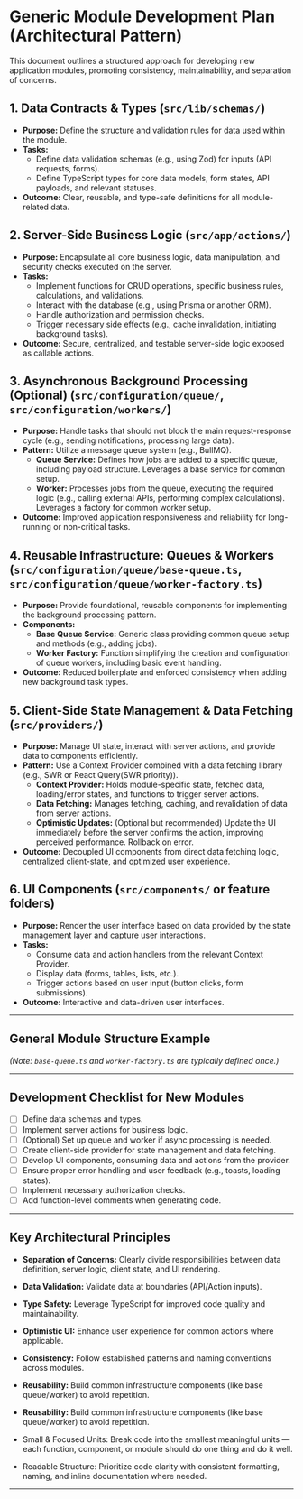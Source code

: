 # Generic Module Development Plan (Architectural Pattern)

This document outlines a structured approach for developing new application modules, promoting consistency, maintainability, and separation of concerns.

## 1. Data Contracts & Types (`src/lib/schemas/`)

- **Purpose:** Define the structure and validation rules for data used within the module.
- **Tasks:**
  - Define data validation schemas (e.g., using Zod) for inputs (API requests, forms).
  - Define TypeScript types for core data models, form states, API payloads, and relevant statuses.
- **Outcome:** Clear, reusable, and type-safe definitions for all module-related data.

## 2. Server-Side Business Logic (`src/app/actions/`)

- **Purpose:** Encapsulate all core business logic, data manipulation, and security checks executed on the server.
- **Tasks:**
  - Implement functions for CRUD operations, specific business rules, calculations, and validations.
  - Interact with the database (e.g., using Prisma or another ORM).
  - Handle authorization and permission checks.
  - Trigger necessary side effects (e.g., cache invalidation, initiating background tasks).
- **Outcome:** Secure, centralized, and testable server-side logic exposed as callable actions.

## 3. Asynchronous Background Processing (Optional) (`src/configuration/queue/`, `src/configuration/workers/`)

- **Purpose:** Handle tasks that should not block the main request-response cycle (e.g., sending notifications, processing large data).
- **Pattern:** Utilize a message queue system (e.g., BullMQ).
  - **Queue Service:** Defines how jobs are added to a specific queue, including payload structure. Leverages a base service for common setup.
  - **Worker:** Processes jobs from the queue, executing the required logic (e.g., calling external APIs, performing complex calculations). Leverages a factory for common worker setup.
- **Outcome:** Improved application responsiveness and reliability for long-running or non-critical tasks.

## 4. Reusable Infrastructure: Queues & Workers (`src/configuration/queue/base-queue.ts`, `src/configuration/queue/worker-factory.ts`)

- **Purpose:** Provide foundational, reusable components for implementing the background processing pattern.
- **Components:**
  - **Base Queue Service:** Generic class providing common queue setup and methods (e.g., adding jobs).
  - **Worker Factory:** Function simplifying the creation and configuration of queue workers, including basic event handling.
- **Outcome:** Reduced boilerplate and enforced consistency when adding new background task types.

## 5. Client-Side State Management & Data Fetching (`src/providers/`)

- **Purpose:** Manage UI state, interact with server actions, and provide data to components efficiently.
- **Pattern:** Use a Context Provider combined with a data fetching library (e.g., SWR or React Query(SWR priority)).
  - **Context Provider:** Holds module-specific state, fetched data, loading/error states, and functions to trigger server actions.
  - **Data Fetching:** Manages fetching, caching, and revalidation of data from server actions.
  - **Optimistic Updates:** (Optional but recommended) Update the UI immediately before the server confirms the action, improving perceived performance. Rollback on error.
- **Outcome:** Decoupled UI components from direct data fetching logic, centralized client-state, and optimized user experience.

## 6. UI Components (`src/components/` or feature folders)

- **Purpose:** Render the user interface based on data provided by the state management layer and capture user interactions.
- **Tasks:**
  - Consume data and action handlers from the relevant Context Provider.
  - Display data (forms, tables, lists, etc.).
  - Trigger actions based on user input (button clicks, form submissions).
- **Outcome:** Interactive and data-driven user interfaces.

---

## General Module Structure Example

_(Note: `base-queue.ts` and `worker-factory.ts` are typically defined once.)_

---

## Development Checklist for New Modules

- [ ] Define data schemas and types.
- [ ] Implement server actions for business logic.
- [ ] (Optional) Set up queue and worker if async processing is needed.
- [ ] Create client-side provider for state management and data fetching.
- [ ] Develop UI components, consuming data and actions from the provider.
- [ ] Ensure proper error handling and user feedback (e.g., toasts, loading states).
- [ ] Implement necessary authorization checks.
- [ ] Add function-level comments when generating code.

---

## Key Architectural Principles

- **Separation of Concerns:** Clearly divide responsibilities between data definition, server logic, client state, and UI rendering.
- **Data Validation:** Validate data at boundaries (API/Action inputs).
- **Type Safety:** Leverage TypeScript for improved code quality and maintainability.
- **Optimistic UI:** Enhance user experience for common actions where applicable.
- **Consistency:** Follow established patterns and naming conventions across modules.
- **Reusability:** Build common infrastructure components (like base queue/worker) to avoid repetition.
- **Reusability:** Build common infrastructure components (like base queue/worker) to avoid repetition.
- Small & Focused Units: Break code into the smallest meaningful units — each function, component, or module should do one thing and do it well.

- Readable Structure: Prioritize code clarity with consistent formatting, naming, and inline documentation where needed.

---
